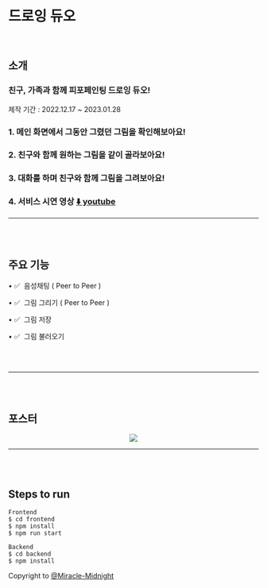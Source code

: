 # 드로잉 듀오

<br/>

## 소개

### 친구, 가족과 함께 피포페인팅 드로잉 듀오!

제작 기간 : 2022.12.17 ~ 2023.01.28

### 1. 메인 화면에서 그동안 그렸던 그림을 확인해보아요!

### 2. 친구와 함께 원하는 그림을 같이 골라보아요!

### 3. 대화를 하며 친구와 함께 그림을 그려보아요!

### 4. 서비스 시연 영상 [⬇️ youtube](https://youtu.be/XEffEqWXxaA)

---

<br/>
<br/>

## 주요 기능

• ✅  음성채팅 ( Peer to Peer )

• ✅  그림 그리기 ( Peer to Peer )

• ✅  그림 저장

• ✅  그림 불러오기

<br/>
<br/>

---

<br/>
<br/>

## 포스터
<p align="center">
  <img src="https://github.com/Miracle-Midnight/Drawing-Duo/files/10557111/default.pdf">
</p>
<!-- 포스터 파일 받고 넣을 예정 -->

---

<br/>
<br/>

## Steps to run

```
Frontend
$ cd frontend
$ npm install
$ npm run start

Backend
$ cd backend
$ npm install
```

<!-- 내용 보완 예정 -->

Copyright to [@Miracle-Midnight](https://github.com/Suyeon-B/Nolmungshimung)
